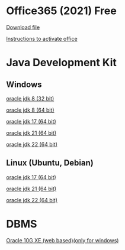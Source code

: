 # Office365 (2021) Free 
[Download file][office365-2021]

[Instructions to activate office][getoffice365-productKey]

# Java Development Kit
## Windows
[oracle jdk 8 (32 bit)][jdk8-32-win]

[oracle jdk 8 (64 bit)][jdk8-64-win]

[oracle jdk 17 (64 bit)][jdk17-win]

[oracle jdk 21 (64 bit)][jdk21-win]

[oracle jdk 22 (64 bit)][jdk22-win]

## Linux (Ubuntu, Debian)
[oracle jdk 17 (64 bit)][jdk17-linux]

[oracle jdk 21 (64 bit)][jdk21-linux]

[oracle jdk 22 (64 bit)][jdk22-linux]

# DBMS
[Oracle 10G XE (web based)(only for windows)][oracle-10gxe-win]

[office365-2021]: https://officecdn.microsoft.com/db/492350f6-3a01-4f97-b9c0-c7c6ddf67d60/media/en-us/ProPlus2021Retail.img

[getoffice365-productKey]: https://www.mediafire.com/file/hqmbdd1qig3nq46/get.office2021.txt/file

[jdk8-32-win]: https://www.mediafire.com/file/l0g5fywdqcr8mfm/jdk-8u421-windows-i586.exe/file

[jdk8-64-win]: https://www.mediafire.com/file/kxbn50f4576ko0j/jdk-8u421-windows-x64.exe/file

[jdk17-win]: https://www.mediafire.com/file/gj1req1z28s7aii/jdk-17_windows-x64_bin.exe/file

[jdk21-win]: https://www.mediafire.com/file/m3mt305b2szegro/jdk-21_windows-x64_bin.exe/file

[jdk22-win]: https://www.mediafire.com/file/m3mt305b2szegro/jdk-22_windows-x64_bin.exe/file

[jdk17-linux]: https://www.mediafire.com/file/gvp62splsub0quj/jdk-17_linux-x64_bin.deb/file

[jdk21-linux]: https://www.mediafire.com/file/gkca0k8b4n4aq2f/jdk-21_linux-x64_bin.deb/file

[jdk22-linux]: https://www.mediafire.com/file/zc8cpgw692p534s/jdk-22_linux-x64_bin.deb/file

[oracle-10gxe-win]: https://www.mediafire.com/file/r90otkvtf86q4xk/OracleXE.exe/file